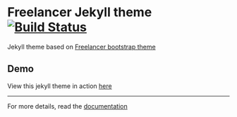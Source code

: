 Freelancer Jekyll theme  [![Build Status](https://api.travis-ci.org/jeromelachaud/freelancer-theme.svg?branch=master)](https://travis-ci.org/jeromelachaud/freelancer-theme/) 
=========================

Jekyll theme based on [Freelancer bootstrap theme ](http://startbootstrap.com/template-overviews/freelancer/)

## Demo
View this jekyll theme in action [here](https://www.babrubhan.com)

---------
For more details, read the [documentation](http://jekyllrb.com/)
